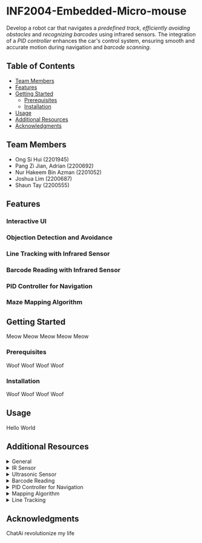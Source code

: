 # INF2004-Embedded-Micro-mouse

Develop a robot car that navigates a _predefined track_, _efficiently avoiding obstacles_ and _recognizing barcodes_ using infrared sensors. The integration of
a _PID controller_ enhances the car's control system, ensuring smooth and accurate motion during navigation and _barcode scanning_.

## Table of Contents

- [Team Members](#introduction)
- [Features](#features)
- [Getting Started](#getting-started)
  - [Prerequisites](#prerequisites)
  - [Installation](#installation)
- [Usage](#usage)
- [Additional Resources](#additional-resources)
- [Acknowledgments](#acknowledgments)

## Team Members

- Ong Si Hui (2201945)
- Pang Zi Jian, Adrian (2200692)
- Nur Hakeem Bin Azman (2201052)
- Joshua Lim (2200687)
- Shaun Tay (2200555)
  
## Features

### Interactive UI
### Objection Detection and Avoidance
### Line Tracking with Infrared Sensor
### Barcode Reading with Infrared Sensor
### PID Controller for Navigation
### Maze Mapping Algorithm

## Getting Started

Meow Meow Meow Meow Meow

### Prerequisites

Woof Woof Woof Woof 

### Installation

Woof Woof Woof Woof 

## Usage

Hello World

## Additional Resources

<details>
<summary>General</summary>
</details>

<details>
<summary>IR Sensor</summary>
</details>

<details>
<summary>Ultrasonic Sensor</summary>
</details>

<details>
<summary>Barcode Reading</summary>
</details>

<details>
<summary>PID Controller for Navigation</summary>
</details>

<details>
<summary>Mapping Algorithm</summary>
  
### Pledge Algorithm
This algorithm can work for finding an "exit" but when the robot first enters the maze through an opening it might detect the entrance as an exit.
https://wiki.thymio.org/en:avoiding-an-obstacle-using-the-pledge-algorithm

### Flood Fill Algorithm

**Theory**
__From end goal to start__
https://www.youtube.com/watch?v=Zwh-QNlsurI

[https://www.youtube.com/watch?v=GoJ-K7gniFI&t=244s](https://www.youtube.com/watch?v=ktn3C7aXVR0&t=172s&pp=ygUVZmxvb2QgZmlsbCBhbGdvcnRpaG0g)
*****

### Depth-First Maze Solver

https://www.youtube.com/watch?v=zalhUp4ms6c

</details>

<details>
<summary>Line Tracking</summary>
 
  https://www.youtube.com/watch?v=z9sm6G5alp8
  
</details>

## Acknowledgments

ChatAi revolutionize my life

